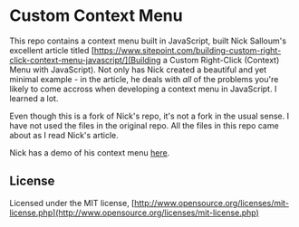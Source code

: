 # Custom Context Menu

This repo contains a context menu built in JavaScript, built Nick Salloum's excellent article titled [https://www.sitepoint.com/building-custom-right-click-context-menu-javascript/](Building a Custom Right-Click (Context) Menu with JavaScript). Not only has Nick created a beautiful and yet minimal example - in the article, he deals with _all_ of the problems you're likely to come accross when developing a context menu in JavaScript. I learned a lot.

Even though this is a fork of Nick's repo, it's not a fork in the usual sense. I have not used the files in the original repo. All the files in this repo came about as I read Nick's article.

Nick has a demo of his context menu [here](http://codepen.io/callmenick/pen/xbaWdB).

## License

Licensed under the MIT license, [http://www.opensource.org/licenses/mit-license.php](http://www.opensource.org/licenses/mit-license.php)
